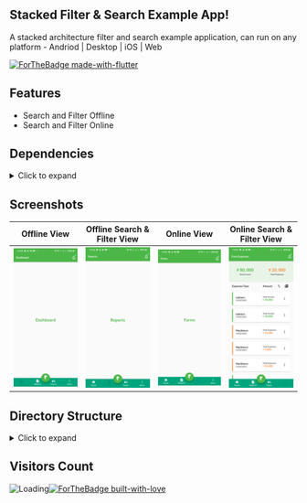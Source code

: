 ## Stacked Filter & Search Example App! 

 A stacked architecture filter and search example application, can run on any platform - Andriod | Desktop | iOS | Web

<!-- ## Download App
<a href="https://drive.google.com/open?id=1UDfFS1UfB4gMBNcsCHrU0tFw55IE9s9Q"><img src="https://play.google.com/intl/en_us/badges/static/images/badges/en_badge_web_generic.png" width="200"></img></a> -->

[![ForTheBadge made-with-flutter](https://img.shields.io/badge/flutter-made%20with%20flutter-blue.svg)](https://flutter.dev)

## Features
* Search and Filter Offline
* Search and Filter Online

## Dependencies
<details>
     <summary> Click to expand </summary>
     
* [stacked](https://pub.dev/packages/stacked)
* [http](https://pub.dev/packages/http)
* [animations](https://pub.dev/packages/animations)
* [google_fonts](https://pub.dev/packages/google_fonts)
     
</details>

## Screenshots

Offline View               |  Offline Search & Filter View               | Online View               |  Online Search & Filter View
:-------------------------:|:-------------------------:|:-------------------------:|:-------------------------:
![](https://github.com/isaacadariku/farm_expenses/blob/master/screenshots/flutter_02.png?raw=true)|![](https://github.com/isaacadariku/farm_expenses/blob/master/screenshots/flutter_03.png?raw=true)|![](https://github.com/isaacadariku/farm_expenses/blob/master/screenshots/flutter_04.png?raw=true)|![](https://github.com/isaacadariku/farm_expenses/blob/master/screenshots/flutter_01.png?raw=true)|

## Directory Structure
<details>
     <summary> Click to expand </summary>
  
```
|-- lib
|   |-- app
|   |   '-- locator.dart
|   | 
|   |-- core
|   |   |-- model
|   |   |  '-- book_model.dart
|   |-- '-- services
|   |     |-- book_api_service.dart
|   |     '-- book_offline_service.dart
|   |-- ui
|   |   |-- shared
|   |   |   |-- widget
|   |   |   |    '-- search_textfield_widget.dart
|   |   |   |-- const_color.dart
|   |   |   |-- const_text_style.dart
|   |   |   '-- screen_size.dart
|   |   |-- views
|   |   |   |-- local_list_view
|   |   |   |    |-- local_list_view.dart
|   |   |   |    '-- local_list_viewmodel.dart
|   |   |   |-- main
|   |   |   |    |-- main_view.dart
|   |   |   |    '-- main_viewmodel.dart
|   |   |   |-- remote_list_view
|   |   |   |    |-- remote_view.dart
|   |   |   |    '-- remote_viewmodel.dart
|   |-- main.dart
|-- pubspec.yaml
```

</details>
     
## Visitors Count

<img align="left" src = "https://profile-counter.glitch.me/farm_expenses/count.svg" alt ="Loading">

[![ForTheBadge built-with-love](http://ForTheBadge.com/images/badges/built-with-love.svg)](https://github.com/isaacadariku/)